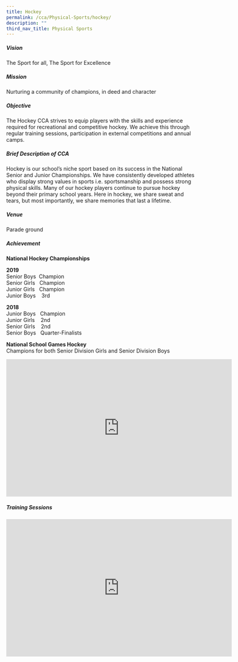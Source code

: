 ```yaml
---
title: Hockey
permalink: /cca/Physical-Sports/hockey/
description: ""
third_nav_title: Physical Sports
---
```

##### Vision

The Sport for all, The Sport for Excellence  
  

##### Mission

Nurturing a community of champions, in deed and character

  

##### Objective

The Hockey CCA strives to equip players with the skills and experience required for recreational and competitive hockey. We achieve this through regular training sessions, participation in external competitions and annual camps.

  

##### Brief Description of CCA

Hockey is our school’s niche sport based on its success in the National Senior and Junior Championships. We have consistently developed athletes who display strong values in sports i.e. sportsmanship and possess strong physical skills. Many of our hockey players continue to pursue hockey beyond their primary school years. Here in hockey, we share sweat and tears, but most importantly, we share memories that last a lifetime.

  

##### Venue

Parade ground

  

##### Achievement

**National Hockey Championships**

**2019**    
Senior Boys&nbsp; Champion   
Senior Girls&nbsp; &nbsp;Champion   
Junior Girls&nbsp; &nbsp;Champion   
Junior Boys&nbsp; &nbsp; 3rd

  

**2018**&nbsp;   
Junior Boys&nbsp; &nbsp;Champion   
Junior Girls&nbsp; &nbsp; 2nd   
Senior Girls&nbsp; &nbsp; 2nd   
Senior Boys&nbsp; &nbsp;Quarter-Finalists

**National School Games Hockey**   
Champions for both Senior Division Girls and Senior Division Boys

<center><iframe src="https://docs.google.com/presentation/d/e/2PACX-1vRdhSNkhEeDPTJv07HajsiicOltBCsRY9CYzusS4ksRqHJVyDJ-Vd9jfYHvGthdFgMEWYtwvsBmU2SW/embed?start=true&amp;loop=true&amp;delayms=3000" frameborder="0" width="600" height="366" allowfullscreen="true"></iframe></center>


##### Training Sessions

<center><iframe allowfullscreen="true" height="366" width="600" frameborder="0" src="https://docs.google.com/presentation/d/e/2PACX-1vS3xOd5m4ZYWK5cTuVThxj1sP0KafFbfnIyfYCBafC2wDqLteeGJ0dUan2CVoBOQ53VxQ_IBXFv3lyu/embed?start=false&amp;loop=false&amp;delayms=3000"></iframe></center>